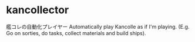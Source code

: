 kancollector
============

艦コレの自動化プレイヤー Automatically play Kancolle as if I'm playing. (E.g. Go on sorties, do tasks, collect materials and build ships).
